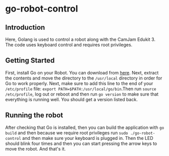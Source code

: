 # go-robot-control

## Introduction

Here, Golang is used to control a robot along with the CamJam Edukit 3. The code uses keyboard control and requires root privileges. 

## Getting Started

First, install Go on your Robot. You can download from [here](https://go.dev/dl/). Next, extract the contents and move the directory to the `/usr/local` directory in order for Go to work properly. Next, make sure to add this line to the end of your `/etc/profile` file: `export PATH=$PATH:/usr/local/go/bin`.Then run `source /etc/profile`, log out or reboot and then run `go version` to make sure that everything is running well. You should get a version listed back.

## Running the robot

After checking that Go is installed, then you can build the application with `go build` and then because we require root privileges run `sudo ./go-robot-control` and then make sure your keyboard is plugged in. Then the LED should blink four times and then you can start pressing the arrow keys to move the robot. And that's it.
